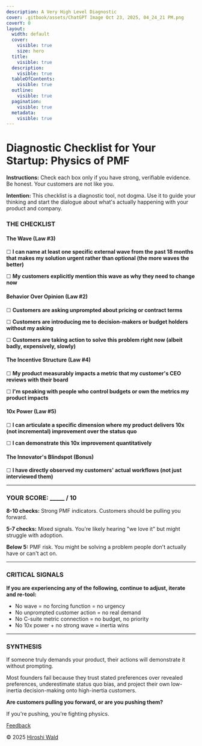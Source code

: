 ```yaml
---
description: A Very High Level Diagnostic
cover: .gitbook/assets/ChatGPT Image Oct 23, 2025, 04_24_21 PM.png
coverY: 0
layout:
  width: default
  cover:
    visible: true
    size: hero
  title:
    visible: true
  description:
    visible: true
  tableOfContents:
    visible: true
  outline:
    visible: true
  pagination:
    visible: true
  metadata:
    visible: true
---
```


# Diagnostic Checklist for Your Startup: Physics of PMF

**Instructions:** Check each box only if you have strong, verifiable evidence. Be honest. Your customers are not like you.&#x20;

**Intention:** This checklist is a diagnostic tool, not dogma. Use it to guide your thinking and start the dialogue about what's actually happening with your product and company.

### THE CHECKLIST

#### The Wave (Law #3)

☐ **I can name at least one specific external wave from the past 18 months that makes my solution urgent rather than optional (the more waves the better)**

☐ **My customers explicitly mention this wave as why they need to change now**

#### Behavior Over Opinion (Law #2)

☐ **Customers are asking unprompted about pricing or contract terms**

☐ **Customers are introducing me to decision-makers or budget holders without my asking**

☐ **Customers are taking action to solve this problem right now (albeit badly, expensively, slowly)**

#### The Incentive Structure (Law #4)

☐ **My product measurably impacts a metric that my customer's CEO reviews with their board**

☐ **I'm speaking with people who control budgets or own the metrics my product impacts**

#### 10x Power (Law #5)

☐ **I can articulate a specific dimension where my product delivers 10x (not incremental) improvement over the status quo**

☐ **I can demonstrate this 10x improvement quantitatively**

#### The Innovator's Blindspot (Bonus)

☐ **I have directly observed my customers' actual workflows (not just interviewed them)**

***

### YOUR SCORE: \_\_\_\_\_ / 10

**8-10 checks:** Strong PMF indicators. Customers should be pulling you forward.

**5-7 checks:** Mixed signals. You're likely hearing "we love it" but might struggle with adoption.

**Below 5:** PMF risk. You might be solving a problem people don't actually have or can't act on.

***

### CRITICAL SIGNALS

**If you are experiencing any of the following, continue to adjust, iterate and re-tool:**

* No wave = no forcing function = no urgency
* No unprompted customer action = no real demand
* No C-suite metric connection = no budget, no priority
* No 10x power + no strong wave = inertia wins

***

### SYNTHESIS

If someone truly demands your product, their actions will demonstrate it without prompting.

Most founders fail because they trust stated preferences over revealed preferences, underestimate status quo bias, and project their own low-inertia decision-making onto high-inertia customers.

**Are customers pulling you forward, or are you pushing them?**

If you're pushing, you're fighting physics.

[Feedback](https://forms.gle/YpfzMKBTSTjisAz97)

© 2025 [Hiroshi Wald](https://www.google.com/url?q=https://www.linkedin.com/in/hiroshiwald/\&sa=D\&source=editors\&ust=1761262015374424\&usg=AOvVaw3fOapmQrvsbIxMPzl-3rNN)
